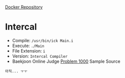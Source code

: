 [Docker Repository](https://registry.hub.docker.com/u/baekjoon/onlinejudge-intercal)

# Intercal 

* Compile: `/usr/bin/ick Main.i`
* Execute: `./Main`
* File Extension: `i`
* Version: `Intercal Compiler`
* Baekjoon Online Judge [Problem 1000](https://www.acmicpc.net/problem/1000) Sample Source
````
아직... ㅜㅜ
````


